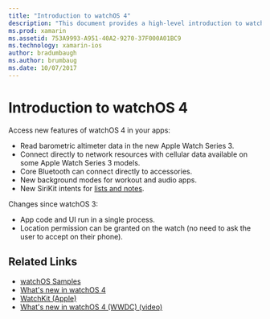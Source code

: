 ```yaml
---
title: "Introduction to watchOS 4"
description: "This document provides a high-level introduction to watchOS 4, describing the new features that are now available to Xamarin developers."
ms.prod: xamarin
ms.assetid: 753A9993-A951-40A2-9270-37F000A01BC9
ms.technology: xamarin-ios
author: bradumbaugh
ms.author: brumbaug
ms.date: 10/07/2017
---
```


# Introduction to watchOS 4

Access new features of watchOS 4 in your apps:

* Read barometric altimeter data in the new Apple Watch Series 3.
* Connect directly to network resources with cellular data available on some Apple Watch Series 3 models.
* Core Bluetooth can connect directly to accessories.
* New background modes for workout and audio apps.
* New SiriKit intents for [lists and notes](~/ios/platform/introduction-to-ios11/sirikit.md).

Changes since watchOS 3:

* App code and UI run in a single process.
* Location permission can be granted on the watch (no need to ask the user to accept on their phone).

## Related Links

- [watchOS Samples](https://developer.xamarin.com/samples/watchos/all/)
- [What's new in watchOS 4](https://developer.apple.com/watchos/)
- [WatchKit (Apple)](https://developer.apple.com/documentation/watchkit)
- [What's new in watchOS 4 (WWDC) (video)](https://developer.apple.com/videos/play/wwdc2017/205/)
